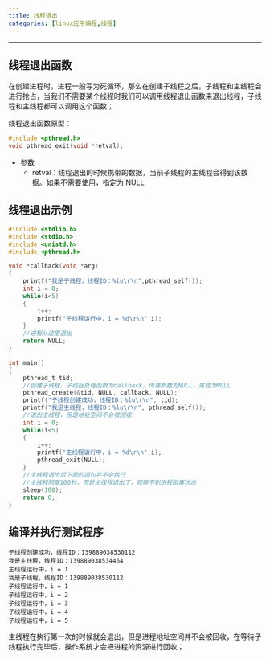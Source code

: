 ```yaml
---
title: 线程退出
categories: [linux应用编程,线程]
---
```


----------

## 线程退出函数

在创建进程时，进程一般写为死循环，那么在创建子线程之后，子线程和主线程会进行抢占，当我们不需要某个线程时我们可以调用线程退出函数来退出线程，子线程和主线程都可以调用这个函数；

线程退出函数原型：

~~~c
#include <pthread.h>
void pthread_exit(void *retval);
~~~

- 参数
  - retval：线程退出的时候携带的数据，当前子线程的主线程会得到该数据。如果不需要使用，指定为 NULL

## 线程退出示例

~~~c
#include <stdlib.h>
#include <stdio.h>
#include <unistd.h>
#include <pthread.h>

void *callback(void *arg)
{
    printf("我是子线程，线程ID：%lu\r\n",pthread_self());
    int i = 0;
    while(i<5)
    {
        i++;
        printf("子线程运行中，i = %d\r\n",i);
    }
    //进程从这里退出
    return NULL;
}

int main()
{
    pthread_t tid;
    //创建子线程，子线程处理函数为callback，传递参数为NULL，属性为NULL
    pthread_create(&tid, NULL, callback, NULL);
    printf("子线程创建成功，线程ID：%lu\r\n", tid);
    printf("我是主线程，线程ID：%lu\r\n", pthread_self());
    //退出主线程，但是地址空间不会被回收
    int i = 0;
    while(i<5)
    {
        i++;
        printf("主线程运行中，i = %d\r\n",i);
        pthread_exit(NULL);
    }
    //主线程退出后下面的语句并不会执行
    //主线程阻塞100秒，但是主线程退出了，观察不到进程阻塞状态
    sleep(100);
    return 0;
}
~~~

## 编译并执行测试程序

~~~shell
子线程创建成功，线程ID：139889038530112
我是主线程，线程ID：139889038534464
主线程运行中，i = 1
我是子线程，线程ID：139889038530112
子线程运行中，i = 1
子线程运行中，i = 2
子线程运行中，i = 3
子线程运行中，i = 4
子线程运行中，i = 5
~~~

主线程在执行第一次的时候就会退出，但是进程地址空间并不会被回收，在等待子线程执行完毕后，操作系统才会把进程的资源进行回收；
